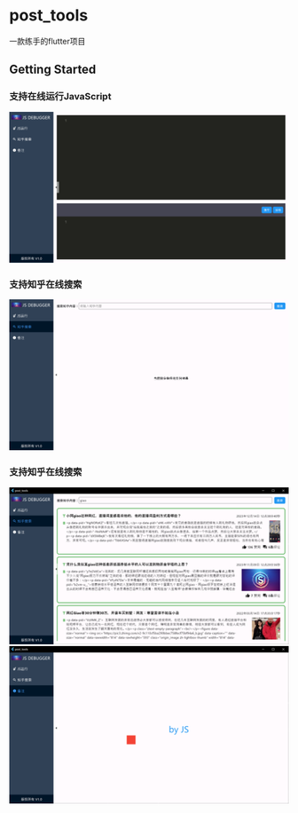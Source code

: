 # post_tools

一款练手的flutter项目

## Getting Started

### 支持在线运行JavaScript
![Alt text](1.png)
### 支持知乎在线搜索
![Alt text](2.png)
### 支持知乎在线搜索
![Alt text](3.png)
![Alt text](4.png)